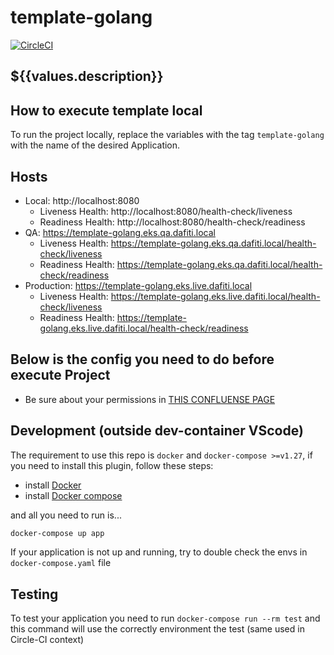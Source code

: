 # template-golang

[![CircleCI](https://circleci.com/gh/dafiti-group/template-golang/tree/main.svg?style=svg&circle-token=95ef6b5263b43165270e49a6a8a20267dec56af0)](https://circleci.com/gh/dafiti-group/template-golang/tree/main)

## ${{values.description}}

## How to execute template local

To run the project locally, replace the variables with the tag `template-golang` with the name of the desired Application.

## Hosts

- Local: http://localhost:8080
  - Liveness Health: http://localhost:8080/health-check/liveness
  - Readiness Health: http://localhost:8080/health-check/readiness
- QA: https://template-golang.eks.qa.dafiti.local
  - Liveness Health: https://template-golang.eks.qa.dafiti.local/health-check/liveness
  - Readiness Health: https://template-golang.eks.qa.dafiti.local/health-check/readiness
- Production: https://template-golang.eks.live.dafiti.local
  - Liveness Health: https://template-golang.eks.live.dafiti.local/health-check/liveness
  - Readiness Health: https://template-golang.eks.live.dafiti.local/health-check/readiness

## Below is the config you need to do before execute Project

- Be sure about your permissions in [THIS CONFLUENSE PAGE](https://dafiti.jira.com/wiki/spaces/DFTEC/pages/3247013947/Desenvolvimento+local+DOCKER-DAFITI)

## Development (outside dev-container VScode)

The requirement to use this repo is `docker` and `docker-compose >=v1.27`, if you need
to install this plugin, follow these steps:

- install [Docker](https://docs.docker.com/engine/install/ubuntu/)
- install [Docker compose](https://docs.docker.com/compose/install/)

and all you need to run is...

```sh
docker-compose up app
```

If your application is not up and running, try to double check the envs in `docker-compose.yaml` file

## Testing

To test your application you need to run `docker-compose run --rm test`
and this command will use the correctly environment the test (same used in Circle-CI context)
